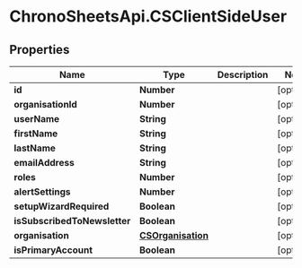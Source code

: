 # ChronoSheetsApi.CSClientSideUser

## Properties
Name | Type | Description | Notes
------------ | ------------- | ------------- | -------------
**id** | **Number** |  | [optional] 
**organisationId** | **Number** |  | [optional] 
**userName** | **String** |  | [optional] 
**firstName** | **String** |  | [optional] 
**lastName** | **String** |  | [optional] 
**emailAddress** | **String** |  | [optional] 
**roles** | **Number** |  | [optional] 
**alertSettings** | **Number** |  | [optional] 
**setupWizardRequired** | **Boolean** |  | [optional] 
**isSubscribedToNewsletter** | **Boolean** |  | [optional] 
**organisation** | [**CSOrganisation**](CSOrganisation.md) |  | [optional] 
**isPrimaryAccount** | **Boolean** |  | [optional] 


